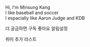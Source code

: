 Hi, I'm Minsung Kang  
I like baseball and soccer  
I espacially like Aaron Judge and KDB  

더 궁금하면 구독 좋아요 알림설정

취미 추가 라스트
